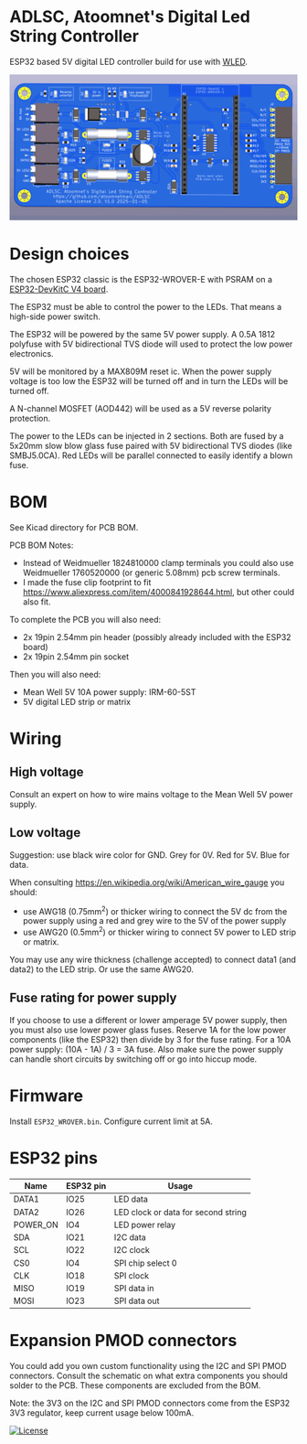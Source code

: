 # ADLSC, Atoomnet's Digital Led String Controller

ESP32 based 5V digital LED controller build for use with [WLED](https://kno.wled.ge/).

![](ADLSC-render.png)

# Design choices

The chosen ESP32 classic is the ESP32-WROVER-E with PSRAM on a [ESP32-DevKitC V4 board](https://docs.espressif.com/projects/esp-idf/en/release-v4.2/esp32/hw-reference/esp32/get-started-devkitc.html).

The ESP32 must be able to control the power to the LEDs. That means a high-side power switch.

The ESP32 will be powered by the same 5V power supply. A 0.5A 1812 polyfuse with 5V bidirectional TVS diode will used to protect the low power electronics.

5V will be monitored by a MAX809M reset ic. When the power supply voltage is too low the ESP32 will be turned off and in turn the LEDs will be turned off.

A N-channel MOSFET (AOD442) will be used as a 5V reverse polarity protection.

The power to the LEDs can be injected in 2 sections. Both are fused by a 5x20mm slow blow glass fuse paired with 5V bidirectional TVS diodes (like SMBJ5.0CA). Red LEDs will be parallel connected to easily identify a blown fuse.

# BOM

See Kicad directory for PCB BOM.

PCB BOM Notes:

- Instead of Weidmueller 1824810000 clamp terminals you could also use Weidmueller 1760520000 (or generic 5.08mm) pcb screw terminals.
- I made the fuse clip footprint to fit https://www.aliexpress.com/item/4000841928644.html, but other could also fit.

To complete the PCB you will also need:

- 2x 19pin 2.54mm pin header (possibly already included with the ESP32 board)
- 2x 19pin 2.54mm pin socket

Then you will also need:

- Mean Well 5V 10A power supply: IRM-60-5ST
- 5V digital LED strip or matrix

# Wiring

## High voltage

Consult an expert on how to wire mains voltage to the Mean Well 5V power supply.

## Low voltage

Suggestion: use black wire color for GND. Grey for 0V. Red for 5V. Blue for data.

When consulting https://en.wikipedia.org/wiki/American_wire_gauge you should:

- use AWG18 (0.75mm<sup>2</sup>) or thicker wiring to connect the 5V dc from the power supply using a red and grey wire to the 5V of the power supply
- use AWG20 (0.5mm<sup>2</sup>) or thicker wiring to connect 5V power to LED strip or matrix.

You may use any wire thickness (challenge accepted) to connect data1 (and data2) to the LED strip. Or use the same AWG20.

## Fuse rating for power supply

If you choose to use a different or lower amperage 5V power supply, then you must also use lower power glass fuses. Reserve 1A for the low power components (like the ESP32) then divide by 3 for the fuse rating. For a 10A power supply: (10A - 1A) / 3 = 3A fuse. Also make sure the power supply can handle short circuits by switching off or go into hiccup mode.

# Firmware

Install `ESP32_WROVER.bin`. Configure current limit at 5A.

# ESP32 pins

| Name     | ESP32 pin | Usage                               |
| -------- | --------- | ----------------------------------- |
| DATA1    | IO25      | LED data                            |
| DATA2    | IO26      | LED clock or data for second string |
| POWER_ON | IO4       | LED power relay                     |
| SDA      | IO21      | I2C data                            |
| SCL      | IO22      | I2C clock                           |
| CS0      | IO4       | SPI chip select 0                   |
| CLK      | IO18      | SPI clock                           |
| MISO     | IO19      | SPI data in                         |
| MOSI     | IO23      | SPI data out                        |

# Expansion PMOD connectors

You could add you own custom functionality using the I2C and SPI PMOD connectors. Consult the schematic on what extra components you should solder to the PCB. These components are excluded from the BOM.

Note: the 3V3 on the I2C and SPI PMOD connectors come from the ESP32 3V3 regulator, keep current usage below 100mA.

[![License](https://img.shields.io/badge/License-Apache%202.0-blue.svg)](https://opensource.org/licenses/Apache-2.0)
